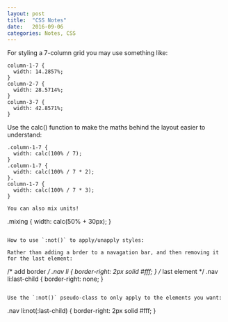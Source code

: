 ```yaml
---
layout: post
title:  "CSS Notes"
date:   2016-09-06
categories: Notes, CSS
---
```


For styling a 7-column grid you may use something like:

```
column-1-7 {
  width: 14.2857%;
}
column-2-7 {
  width: 28.5714%;
}
column-3-7 {
  width: 42.8571%;
}
```

Use the calc() function to make the maths behind the layout easier to understand:

```
.column-1-7 {
  width: calc(100% / 7);
}
.column-1-7 {
  width: calc(100% / 7 * 2);
}.
column-1-7 {
  width: calc(100% / 7 * 3);
}

You can also mix units!

```
.mixing {
  width: calc(50% + 30px);
}
```

How to use `:not()` to apply/unapply styles:

Rather than adding a brder to a navagation bar, and then removing it for the last element:

```
/* add border */
.nav li {
  border-right: 2px solid #fff;
}
/* last element */
.nav li:last-child {
  border-right: none;
}
```

Use the `:not()` pseudo-class to only apply to the elements you want:

```
.nav li:not(:last-child) {
  border-right: 2px solid #fff;
}
```